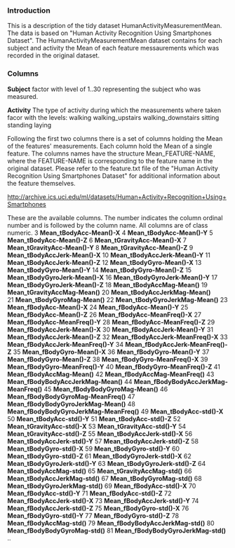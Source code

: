 ### Introduction
This is a description of the tidy dataset HumanActivityMeasurementMean.
The data is based on "Human Activity Recognition Using Smartphones Dataset".
The HumanActivityMeasurementMean dataset contains for each subject and activity the Mean of each feature messaurements which was recorded in the original dataset.

### Columns
<b>Subject</b>
	factor with level of 1..30 representing the subject who was measured.
	
<b>Activity</b>
	The type of activity during which the measurements where taken
	facor with the levels:
		 walking 
		 walking_upstairs 
		 walking_downstairs 
		 sitting 
		 standing 
		 laying
 
Following the first two columns there is a set of columns holding the Mean of the features' measurements.
Each column hold the Mean of a single feature.
The columns names have the structure Mean_FEATURE-NAME, where the FEATURE-NAME is corresponding to the feature name in the original dataset.
Please refer to the feature.txt file of the "Human Activity Recognition Using Smartphones Dataset" for additional information about the feature themselves.

http://archive.ics.uci.edu/ml/datasets/Human+Activity+Recognition+Using+Smartphones 

These are the available columns. The number indicates the column ordinal number and is followed by the column name.
All columns are of class numeric.
3             <b>Mean_tBodyAcc-Mean()-X</b>
4              <b>Mean_tBodyAcc-Mean()-Y</b>
5           <b>Mean_tBodyAcc-Mean()-Z</b>
6             <b>Mean_tGravityAcc-Mean()-X</b>
7             <b>Mean_tGravityAcc-Mean()-Y</b>
8             <b>Mean_tGravityAcc-Mean()-Z</b>
9            <b>Mean_tBodyAccJerk-Mean()-X</b>
10           <b>Mean_tBodyAccJerk-Mean()-Y</b>
11           <b>Mean_tBodyAccJerk-Mean()-Z</b>
12              <b>Mean_tBodyGyro-Mean()-X</b>
13              <b>Mean_tBodyGyro-Mean()-Y</b>
14              <b>Mean_tBodyGyro-Mean()-Z</b>
15          <b>Mean_tBodyGyroJerk-Mean()-X</b>
16          <b>Mean_tBodyGyroJerk-Mean()-Y</b>
17          <b>Mean_tBodyGyroJerk-Mean()-Z</b>
18              <b>Mean_tBodyAccMag-Mean()</b>
19           <b>Mean_tGravityAccMag-Mean()</b> 
20          <b>Mean_tBodyAccJerkMag-Mean()</b>  
21             <b>Mean_tBodyGyroMag-Mean()</b>
22         <b>Mean_tBodyGyroJerkMag-Mean()</b>
23               <b>Mean_fBodyAcc-Mean()-X</b>
24               <b>Mean_fBodyAcc-Mean()-Y</b>
25               <b>Mean_fBodyAcc-Mean()-Z</b>
26           <b>Mean_fBodyAcc-MeanFreq()-X</b>
27           <b>Mean_fBodyAcc-MeanFreq()-Y</b>
28           <b>Mean_fBodyAcc-MeanFreq()-Z</b>
29           <b>Mean_fBodyAccJerk-Mean()-X</b>
30           <b>Mean_fBodyAccJerk-Mean()-Y</b>
31           <b>Mean_fBodyAccJerk-Mean()-Z</b>
32       <b>Mean_fBodyAccJerk-MeanFreq()-X</b>
33       <b>Mean_fBodyAccJerk-MeanFreq()-Y</b>
34       <b>Mean_fBodyAccJerk-MeanFreq()-Z</b>
35              <b>Mean_fBodyGyro-Mean()-X</b>
36              <b>Mean_fBodyGyro-Mean()-Y</b>
37              <b>Mean_fBodyGyro-Mean()-Z</b>
38          <b>Mean_fBodyGyro-MeanFreq()-X</b>
39          <b>Mean_fBodyGyro-MeanFreq()-Y</b>
40          <b>Mean_fBodyGyro-MeanFreq()-Z</b>
41              <b>Mean_fBodyAccMag-Mean()</b>
42          <b>Mean_fBodyAccMag-MeanFreq()</b>
43      <b>Mean_fBodyBodyAccJerkMag-Mean()</b>
44  <b>Mean_fBodyBodyAccJerkMag-MeanFreq()</b>
45         <b>Mean_fBodyBodyGyroMag-Mean()</b>
46     <b>Mean_fBodyBodyGyroMag-MeanFreq()</b>
47     <b>Mean_fBodyBodyGyroJerkMag-Mean()</b>
48 <b>Mean_fBodyBodyGyroJerkMag-MeanFreq()</b>
49                <b>Mean_tBodyAcc-std()-X</b>
50                <b>Mean_tBodyAcc-std()-Y</b>
51                <b>Mean_tBodyAcc-std()-Z</b>
52             <b>Mean_tGravityAcc-std()-X</b>
53             <b>Mean_tGravityAcc-std()-Y</b>
54             <b>Mean_tGravityAcc-std()-Z</b>
55            <b>Mean_tBodyAccJerk-std()-X</b>
56            <b>Mean_tBodyAccJerk-std()-Y</b>
57            <b>Mean_tBodyAccJerk-std()-Z</b>
58               <b>Mean_tBodyGyro-std()-X</b>
59               <b>Mean_tBodyGyro-std()-Y</b>
60               <b>Mean_tBodyGyro-std()-Z</b>
61           <b>Mean_tBodyGyroJerk-std()-X</b>
62           <b>Mean_tBodyGyroJerk-std()-Y</b>
63           <b>Mean_tBodyGyroJerk-std()-Z</b>
64               <b>Mean_tBodyAccMag-std()</b>
65            <b>Mean_tGravityAccMag-std()</b>
66           <b>Mean_tBodyAccJerkMag-std()</b>
67              <b>Mean_tBodyGyroMag-std()</b>
68          <b>Mean_tBodyGyroJerkMag-std()</b>
69                <b>Mean_fBodyAcc-std()-X</b>
70                <b>Mean_fBodyAcc-std()-Y</b>
71                <b>Mean_fBodyAcc-std()-Z</b>
72            <b>Mean_fBodyAccJerk-std()-X</b>
73            <b>Mean_fBodyAccJerk-std()-Y</b>
74            <b>Mean_fBodyAccJerk-std()-Z</b>
75               <b>Mean_fBodyGyro-std()-X</b>
76               <b>Mean_fBodyGyro-std()-Y</b>
77               <b>Mean_fBodyGyro-std()-Z</b>
78               <b>Mean_fBodyAccMag-std()</b>
79       <b>Mean_fBodyBodyAccJerkMag-std()</b>
80          <b>Mean_fBodyBodyGyroMag-std()</b>
81      <b>Mean_fBodyBodyGyroJerkMag-std()</b>
..